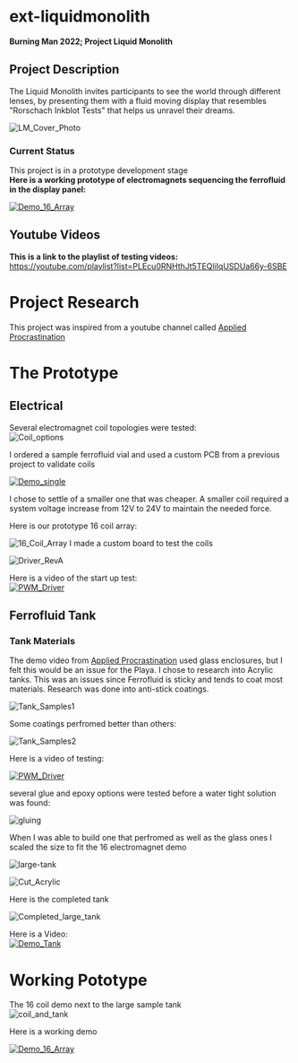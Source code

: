 # ext-liquidmonolith
**Burning Man 2022; Project Liquid Monolith**
## Project Description
The Liquid Monolith invites participants to see the world through different lenses, by presenting them with a fluid moving display that resembles "Rorschach Inkblot Tests" that helps us unravel their dreams.<br/>

![LM_Cover_Photo](https://github.com/Elipsit/ext-liquidmonolith/blob/main/pics/media/LM_Cover_Photo.jpg)

### Current Status
This project is in a prototype development stage<br/>
**Here is a working prototype of electromagnets sequencing the ferrofluid in the display panel:**

[![Demo_16_Array](https://img.youtube.com/vi/od863sYBf_k/0.jpg)](https://www.youtube.com/watch?v=od863sYBf_k)

## Youtube Videos
**This is a link to the playlist of testing videos:**<br/>
https://youtube.com/playlist?list=PLEcu0RNHthJt5TEQliIqUSDUa66y-6SBE

# Project Research
This project was inspired from a youtube channel called [Applied Procrastination](https://www.youtube.com/watch?v=5PFgVtzsXHM)

# The Prototype

## Electrical
Several electromagnet coil topologies were tested:<br/>
![Coil_options](https://github.com/Elipsit/ext-liquidmonolith/blob/main/pics/prototypes/coil_options.jpg)

I ordered a sample ferrofluid vial and used a custom PCB from a previous project to validate coils<br/>

[![Demo_single](https://img.youtube.com/vi/ZpuwwRlafGQ/0.jpg)](https://www.youtube.com/watch?v=ZpuwwRlafGQ)

I chose to settle of a smaller one that was cheaper. A smaller coil required a system voltage increase from 12V to 24V to maintain the needed force.<br/>

Here is our prototype 16 coil array:<br/>

![16_Coil_Array](https://github.com/Elipsit/ext-liquidmonolith/blob/main/pics/prototypes/16%20Coil%20Array.jpg)
I made a custom board to test the coils <br/>

![Driver_RevA](https://github.com/Elipsit/ext-liquidmonolith/blob/main/pics/prototypes/Coil-Driver_Rev_A.jpg)

Here is a video of the start up test:<br/>
[![PWM_Driver](https://img.youtube.com/vi/CkvBs--dNo/0.jpg)](https://www.youtube.com/watch?v=CkvBs--dNo)

## Ferrofluid Tank

### Tank Materials

The demo video from [Applied Procrastination](https://www.youtube.com/watch?v=5PFgVtzsXHM) used glass enclosures, but I felt this would be an issue for the Playa.
I chose to research into Acrylic tanks. This was an issues since Ferrofluid is sticky and tends to coat most materials.
Research was done into anti-stick coatings.

![Tank_Samples1](https://github.com/Elipsit/ext-liquidmonolith/blob/main/pics/prototypes/Tank_Samples_1.jpg)

Some coatings perfromed better than others:<br/>

![Tank_Samples2](https://github.com/Elipsit/ext-liquidmonolith/blob/main/pics/prototypes/Tank_Samples-2.jpg)
			
Here is a video of testing:<br/>
			
[![PWM_Driver](https://img.youtube.com/vi/bsLCswysqHQ/0.jpg)](https://www.youtube.com/watch?v=bsLCswysqHQ)

several glue and epoxy options were tested before a water tight solution was found:<br/>

![gluing](https://github.com/Elipsit/ext-liquidmonolith/blob/main/pics/prototypes/Glueing%20acrylic.jpg)

When I was able to build one that perfromed as well as the glass ones I scaled the size to fit the 16 electromagnet demo<br/>

![large-tank](https://github.com/Elipsit/ext-liquidmonolith/blob/main/pics/prototypes/Large-tank.jpg)


![Cut_Acrylic](https://github.com/Elipsit/ext-liquidmonolith/blob/main/pics/prototypes/cut_acrylic.jpg)

Here is the completed tank<br/>

![Completed_large_tank](https://github.com/Elipsit/ext-liquidmonolith/blob/main/pics/prototypes/completed_large_tank.jpg)

Here is a Video:<br/>
[![Demo_Tank](https://img.youtube.com/vi/9LUUrNeGJJY/0.jpg)](https://www.youtube.com/watch?v=9LUUrNeGJJY)

# Working Pototype

The 16 coil demo next to the large sample tank<br/>
![coil_and_tank](https://github.com/Elipsit/ext-liquidmonolith/blob/main/pics/prototypes/Coils_and%20_tank.jpg)

Here is a working demo<br/>

[![Demo_16_Array](https://img.youtube.com/vi/od863sYBf_k/0.jpg)](https://www.youtube.com/watch?v=od863sYBf_k)







